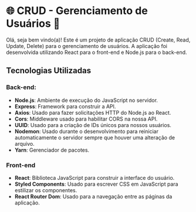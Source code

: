 # 🌐 CRUD - Gerenciamento de Usuários 🚀

Olá, seja bem vindo(a)!
Este é um projeto de aplicação CRUD (Create, Read, Update, Delete) para o gerenciamento de usuários. A aplicação foi desenvolvida utilizando React para o front-end e Node.js para o back-end.

## Tecnologias Utilizadas

### Back-end:
- **Node.js**: Ambiente de execução do JavaScript no servidor.
- **Express**: Framework para construir a API.
- **Axios**: Usado para fazer solicitações HTTP do Node.js ao React.
- **Cors**: Middleware usado para habilitar CORS na nossa API.
- **UUID**: Usado para a criação de IDs únicos para nossos usuários.
- **Nodemon**: Usado durante o desenvolvimento para reiniciar automaticamente o servidor sempre que houver uma alteração de arquivo.
- **Yarn**: Gerenciador de pacotes.

### Front-end
- **React**: Biblioteca JavaScript para construir a interface do usuário.
- **Styled Components**: Usado para escrever CSS em JavaScript para estilizar os componentes.
- **React Router Dom**: Usado para a navegação entre as páginas da aplicação.
